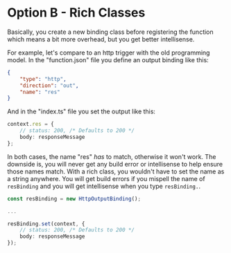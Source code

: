 # Option B - Rich Classes

Basically, you create a new binding class before registering the function which means a bit more overhead, but you get better intellisense.

For example, let's compare to an http trigger with the old programming model. In the "function.json" file you define an output binding like this:
```json
{
    "type": "http",
    "direction": "out",
    "name": "res"
}
```

And in the "index.ts" file you set the output like this:
```typescript
context.res = {
    // status: 200, /* Defaults to 200 */
    body: responseMessage
};
```

In both cases, the name "res" _has_ to match, otherwise it won't work. The downside is, you will never get any build error or intellisense to help ensure those names match. With a rich class, you wouldn't have to set the name as a string anywhere. You will get build errors if you mispell the name of `resBinding` and you will get intellisense when you type `resBinding.`.

```typescript
const resBinding = new HttpOutputBinding();

...

resBinding.set(context, {
    // status: 200, /* Defaults to 200 */
    body: responseMessage
});
```